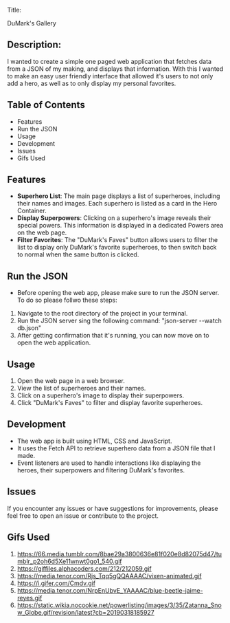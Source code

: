 Title:

DuMark's Gallery

## Description:
I wanted to create a simple one paged web application that fetches data from a JSON of my making, 
and displays that information. With this I wanted to make an easy user friendly 
interface that allowed it's users to not only add a hero, as well as to only display my personal favorites.



## Table of Contents
 - Features
 - Run the JSON 
 - Usage
 - Development
 - Issues
 - Gifs Used 




## Features
- **Superhero List**: The main page displays a list of superheroes, including their names and images. Each superhero is listed as a card in the Hero Container.
- **Display Superpowers**: Clicking on a superhero's image reveals their special powers. This information is displayed in a dedicated Powers area on the web page.
- **Filter Favorites**: The "DuMark's Faves" button allows users to filter the list to display only DuMark's favorite superheroes, to then switch back to normal when the same button is clicked. 

## Run the JSON
- Before opening the web app, please make sure to run the JSON server. To do so please follwo these steps:
1. Navigate to the root directory of the project in your terminal.
2. Run the JSON server sing the following command: "json-server --watch db.json"
3. After getting confirmation that it's running, you can now move on to open the web application.


## Usage
1. Open the web page in a web browser.
2. View the list of superheroes and their names.
3. Click on a superhero's image to display their superpowers.
4. Click "DuMark's Faves" to filter and display favorite superheroes.



## Development
- The web app is built using HTML, CSS and JavaScript.
- It uses the Fetch API to retrieve superhero data from a JSON file that I made.
- Event listeners are used to handle interactions like displaying the heroes, their  superpowers and filtering DuMark's favorites.



## Issues
If you encounter any issues or have suggestions for improvements, please feel free to open an issue or contribute to the project.


## Gifs Used
1. https://66.media.tumblr.com/8bae29a3800636e81f020e8d82075d47/tumblr_p2oh6d5Xe11wnwt0go1_540.gif
2. https://giffiles.alphacoders.com/212/212059.gif
3. https://media.tenor.com/Rjs_Tqq5gQQAAAAC/vixen-animated.gif
4. https://i.gifer.com/Cmdv.gif
5. https://media.tenor.com/NrpEnUbvE_YAAAAC/blue-beetle-jaime-reyes.gif
6. https://static.wikia.nocookie.net/powerlisting/images/3/35/Zatanna_Snow_Globe.gif/revision/latest?cb=20190318185927